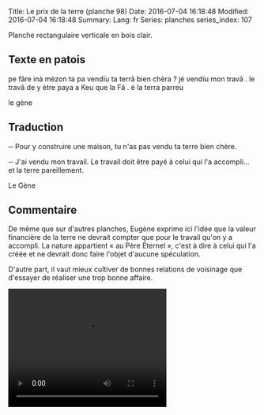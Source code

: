 Title: Le prix de la terre (planche 98)
Date: 2016-07-04 16:18:48
Modified: 2016-07-04 16:18:48
Summary: 
Lang: fr
Series: planches
series_index: 107

<p style="text-align:justify;">Planche rectangulaire verticale en bois
clair.</p>

<figure class="image-block" style="float: right;">
  <img alt="" src="{static}/images/planche_98.png">
  <figcaption style="max-width: 197px"></figcaption>
</figure>

## Texte en patois

pe fâre inà mèzon ta pa vendïu ta terrâ bien chèra ?  jé vendïu mon
travâ .  le travâ de y ètre paya a Keu que la Fâ . é la terra parreu

le gène

## Traduction

─ Pour y construire une maison, tu n'as pas vendu ta terre bien chère.

─ J'ai vendu mon travail. Le travail doit être payé à celui qui l'a
  accompli… et la terre pareillement.

Le Gène

## Commentaire

De même que sur d'autres planches, Eugène exprime ici l'idée que la
valeur financière de la terre ne devrait compter que pour le travail
qu'on y a accompli. La nature appartient « au Père Éternel », c'est à
dire à celui qui l'a créée et ne devrait donc faire l'objet d'aucune
spéculation.

D'autre part, il vaut mieux cultiver de bonnes relations de voisinage
que d'essayer de réaliser une trop bonne affaire.

<video width="320" height="240" controls>
  <source src="https://d1njpgd0ygatdn.cloudfront.net/video_98.mp4" type="video/mp4">
</video>
